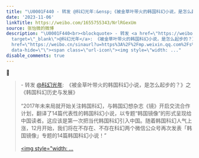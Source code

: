 ```yaml
---
title: "\U0001F440 - 转发 @科幻光年:&ensp;《被金草叶带火的韩国科幻小说，是怎么起步的？》之《韩国科幻历史与发展》“2017年未来局就开始关注韩国科幻，与韩国幻想杂志《镜..."
date: '2023-11-06'
linkTitle: https://weibo.com/1655755343/NrlRGexUm
source: 张怡微的微博
description: "\U0001F440<br><blockquote> - 转发 <a href=\"https://weibo.com/5726230680\"
  target=\"_blank\">@科幻光年</a>: 《被金草叶带火的韩国科幻小说，是怎么起步的？》之《韩国科幻历史与发展》<br><br>“2017年未来局就开始关注韩国科幻，与韩国幻想杂志《镜》开启交流合作计划，翻译了14篇代表性的韩国科幻小说，以专题“韩国镜像”的形式呈现给中国读者。这应该是第一次把当代韩国科幻引入中国。随着韩国科幻人气上涨，12月开始，我们将在不存在、不存在科幻两个微信公众号再次发表「韩国镜像」专题的14篇韩国科幻小说！”<br><br><a
  href=\"https://weibo.cn/sinaurl?u=https%3A%2F%2Fmp.weixin.qq.com%2Fs%2FTaqniyn6i3DAjw5lvSr7WQ\"
  data-hide=\"\"><span class=\"url-icon\"><img style=\"width: ..."
disable_comments: true
---
```

👀<br><blockquote> - 转发 <a href="https://weibo.com/5726230680" target="_blank">@科幻光年</a>: 《被金草叶带火的韩国科幻小说，是怎么起步的？》之《韩国科幻历史与发展》<br><br>“2017年未来局就开始关注韩国科幻，与韩国幻想杂志《镜》开启交流合作计划，翻译了14篇代表性的韩国科幻小说，以专题“韩国镜像”的形式呈现给中国读者。这应该是第一次把当代韩国科幻引入中国。随着韩国科幻人气上涨，12月开始，我们将在不存在、不存在科幻两个微信公众号再次发表「韩国镜像」专题的14篇韩国科幻小说！”<br><br><a href="https://weibo.cn/sinaurl?u=https%3A%2F%2Fmp.weixin.qq.com%2Fs%2FTaqniyn6i3DAjw5lvSr7WQ" data-hide=""><span class="url-icon"><img style="width: ...